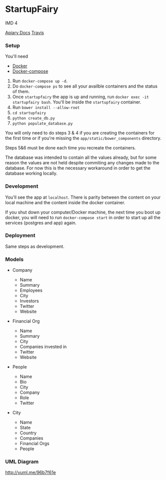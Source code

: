 # StartupFairy
IMD 4

[Apiary Docs](http://docs.startupfairy.apiary.io/)
[Travis](https://travis-ci.org/cs373gc-fall-2016/Startup-Fairy)

### Setup 
You'll need
- [Docker](https://docs.docker.com/engine/installation/mac/)
- [Docker-compose](https://docs.docker.com/compose/install/)

1. Run `docker-compose up -d`. 
2. Do `docker-compose ps` to see all your availble containers and the status of them.
3. Once `startupfairy` the app is up and running, run `docker exec -it startupfairy bash`. You'll be inside the `startupfairy` container.
4. Run `bower install --allow-root`
5. `cd startupfairy`
6. `python create_db.py`
7. `python populate_database.py`

You will only need to do steps 3 & 4 if you are creating the containers for the first time or if you're missing the `app/static/bower_components` directory.

Steps 5&6 must be done each time you recreate the containers.

The database was intended to contain all the values already, but for some reason the values are not held despite commiting any changes made to the database. For now this is the necessary workaround in order to get the database working locally.

### Development
You'll see the app at `localhost`. There is parity between the content on your local machine and the content inside the docker container.

If you shut down your computer/Docker machine, the next time you boot up docker, you will need to run `docker-compose start` in order to start up all the services (postgres and app) again.

### Deployment

Same steps as development.

### Models
* Company
  * Name
  * Summary
  * Employees
  * City
  * Investors
  * Twitter
  * Website
  
* Financial Org
  * Name
  * Summary
  * City
  * Companies invested in
  * Twitter
  * Website
 
* People
  * Name
  * Bio
  * City
  * Company
  * Role
  * Twitter
 
* City
  * Name
  * State
  * Country 
  * Companies
  * Financial Orgs
  * People

### UML Diagram

http://yuml.me/96b7f61e
   
  
